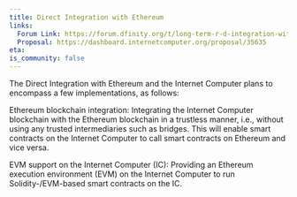 ```yaml
---
title: Direct Integration with Ethereum
links:
  Forum Link: https://forum.dfinity.org/t/long-term-r-d-integration-with-the-ethereum-network/9382/6
  Proposal: https://dashboard.internetcomputer.org/proposal/35635
eta:
is_community: false
---
```


The Direct Integration with Ethereum and the Internet Computer plans to encompass a few implementations, as follows:

Ethereum blockchain integration: Integrating the Internet Computer blockchain with the Ethereum blockchain in a trustless manner, i.e., without using any trusted intermediaries such as bridges. This will enable smart contracts on the Internet Computer to call smart contracts on Ethereum and vice versa.

EVM support on the Internet Computer (IC): Providing an Ethereum execution environment (EVM) on the Internet Computer to run Solidity-/EVM-based smart contracts on the IC.
